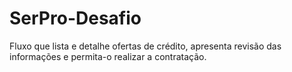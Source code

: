 # SerPro-Desafio
Fluxo que lista e detalhe ofertas de crédito, apresenta revisão das informações e permita-o realizar a contratação.
